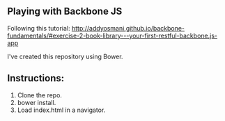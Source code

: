 Playing with Backbone JS
--------------------------------------

Following this tutorial:
http://addyosmani.github.io/backbone-fundamentals/#exercise-2-book-library---your-first-restful-backbone.js-app

I've created this repository using Bower.

Instructions:
--------------------------------------
<ol>
<li>Clone the repo.</li>
<li>bower install.</li>
<li>Load index.html in a navigator.</li>
</ol>
